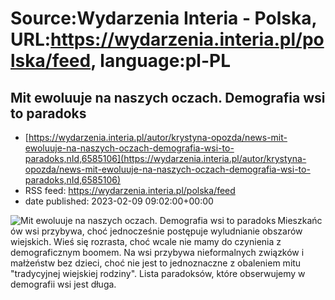 # Source:Wydarzenia Interia - Polska, URL:https://wydarzenia.interia.pl/polska/feed, language:pl-PL

## Mit ewoluuje na naszych oczach. Demografia wsi to paradoks
 - [https://wydarzenia.interia.pl/autor/krystyna-opozda/news-mit-ewoluuje-na-naszych-oczach-demografia-wsi-to-paradoks,nId,6585106](https://wydarzenia.interia.pl/autor/krystyna-opozda/news-mit-ewoluuje-na-naszych-oczach-demografia-wsi-to-paradoks,nId,6585106)
 - RSS feed: https://wydarzenia.interia.pl/polska/feed
 - date published: 2023-02-09 09:02:00+00:00

<p><a href="https://wydarzenia.interia.pl/autor/krystyna-opozda/news-mit-ewoluuje-na-naszych-oczach-demografia-wsi-to-paradoks,nId,6585106"><img align="left" alt="Mit ewoluuje na naszych oczach. Demografia wsi to paradoks" src="https://i.iplsc.com/mit-ewoluuje-na-naszych-oczach-demografia-wsi-to-paradoks/000GQDBW94TUP128-C321.jpg" /></a>Mieszkańców wsi przybywa, choć jednocześnie postępuje wyludnianie obszarów wiejskich. Wieś się rozrasta, choć wcale nie mamy do czynienia z demograficznym boomem. Na wsi przybywa nieformalnych związków i małżeństw bez dzieci, choć nie jest to jednoznaczne z obaleniem mitu &quot;tradycyjnej wiejskiej rodziny&quot;. Lista paradoksów, które obserwujemy w demografii wsi jest długa.</p><br clear="all" />

